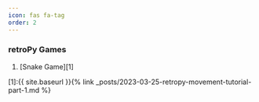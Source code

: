 ```yaml
---
icon: fas fa-tag
order: 2
---
```


### retroPy Games

1. [Snake Game][1]

[1]:{{ site.baseurl }}{% link _posts/2023-03-25-retropy-movement-tutorial-part-1.md %}